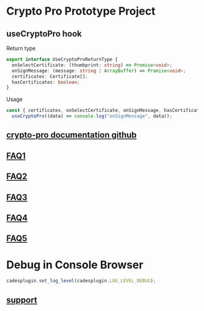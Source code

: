 # Crypto Pro Prototype Project

## useCryptoPro hook

Return type

```typescript
export interface UseCryptoProReturnType {
  onSelectCertificate: (thumbprint: string) => Promise<void>;
  onSignMessage: (message: string | ArrayBuffer) => Promise<void>;
  certificates: Certificate[];
  hasCertificates: boolean;
}
```

Usage

```typescript
const { certificates, onSelectCertificate, onSignMessage, hasCertificates } =
  useCryptoPro((data) => console.log("onSignMessage", data));
```

## [crypto-pro documentation github](https://github.com/vgoma/crypto-pro#install)

## [FAQ1](https://www.cryptopro.ru/forum2/default.aspx?g=posts&t=18066)

## [FAQ2](https://www.cryptopro.ru/forum2/default.aspx?g=posts&t=15504)

## [FAQ3](https://www.cryptopro.ru/forum2/default.aspx?g=posts&t=15408)

## [FAQ4](https://www.cryptopro.ru/forum2/default.aspx?g=posts&t=17100)

## [FAQ5](https://www.cryptopro.ru/forum2/default.aspx?g=posts&t=12112)

# Debug in Console Browser

```javascript
cadesplugin.set_log_level(cadesplugin.LOG_LEVEL_DEBUG);
```

## [support](https://support.cryptopro.ru/index.php?/Knowledgebase/Article/View/232)
